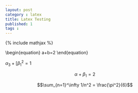 ```yaml
---
layout: post
category : latex
title: Latex Testing
published: 1
tags : 
---
```


{% include mathjax %}

\begin{equation}
a+b=2
\end{equation}

$\alpha_3 + [\beta_1^2 = 1$ 

$$
\alpha + \beta_1 = 2
$$

$$\sum_{n=1}^\infty 1/n^2 = \frac{\pi^2}{6}$$